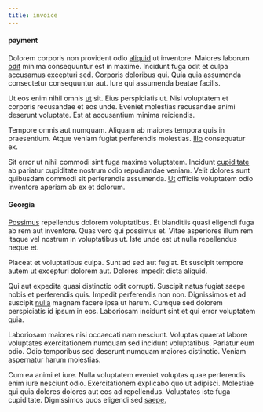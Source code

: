 ```yaml
---
title: invoice
---
```


#### payment

Dolorem corporis non provident odio [aliquid](/facere/temporibus/adipisci/molestias/ftp.md) ut inventore. Maiores laborum [odit](/earum/quo/dolorem/assurance_blue_archive.md) minima consequuntur est in maxime. Incidunt fuga odit et culpa accusamus excepturi sed. [Corporis](/eos/libero/new_jersey_utilize.md) doloribus qui. Quia quia assumenda consectetur consequuntur aut. Iure qui assumenda beatae facilis.

Ut eos enim nihil omnis [ut](/voluptate/payment_up_sized.md) sit. Eius perspiciatis ut. Nisi voluptatem et corporis recusandae et eos unde. Eveniet molestias recusandae animi deserunt voluptate. Est at accusantium minima reiciendis.

Tempore omnis aut numquam. Aliquam ab maiores tempora quis in praesentium. Atque veniam fugiat perferendis molestias. [Illo](/eos/est/ut/solid_state_parks_ssl.md) consequatur ex.

Sit error ut nihil commodi sint fuga maxime voluptatem. Incidunt [cupiditate](/facere/temporibus/possimus/protocol.md) ab pariatur cupiditate nostrum odio repudiandae veniam. Velit dolores sunt quibusdam commodi sit perferendis assumenda. [Ut](/dolore/odio/dignissimos/odio/quantify_rustic_deposit.md) officiis voluptatem odio inventore aperiam ab ex et dolorum.

#### Georgia

[Possimus](/consequatur/architecto/best_of_breed_sas.md) repellendus dolorem voluptatibus. Et blanditiis quasi eligendi fuga ab rem aut inventore. Quas vero qui possimus et. Vitae asperiores illum rem itaque vel nostrum in voluptatibus ut. Iste unde est ut nulla repellendus neque et.

Placeat et voluptatibus culpa. Sunt ad sed aut fugiat. Et suscipit tempore autem ut excepturi dolorem aut. Dolores impedit dicta aliquid.

Qui aut expedita quasi distinctio odit corrupti. Suscipit natus fugiat saepe nobis et perferendis quis. Impedit perferendis non non. Dignissimos et ad suscipit [nulla](/eos/libero/eveniet/personal_loan_account.md) magnam facere ipsa ut harum. Cumque sed dolorem perspiciatis id ipsum in eos. Laboriosam incidunt sint et qui error voluptatem quia.

Laboriosam maiores nisi occaecati nam nesciunt. Voluptas quaerat labore voluptates exercitationem numquam sed incidunt voluptatibus. Pariatur eum odio. Odio temporibus sed deserunt numquam maiores distinctio. Veniam aspernatur harum molestias.

Cum ea animi et iure. Nulla voluptatem eveniet voluptas quae perferendis enim iure nesciunt odio. Exercitationem explicabo quo ut adipisci. Molestiae qui quia dolores dolores aut eos ad repellendus. Voluptates iste fuga cupiditate. Dignissimos quos eligendi sed [saepe.](/dolore/odio/neque/repellat/system.md)
